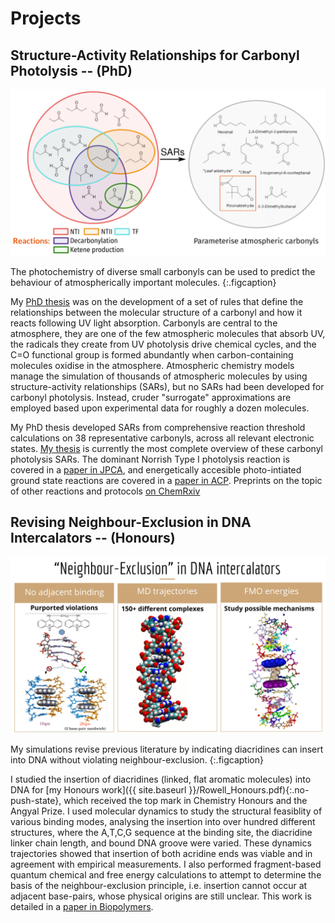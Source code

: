 # Projects

## Structure-Activity Relationships for Carbonyl Photolysis -- (PhD)
![Structure-activity relationships for carbonyls](/images/SARs_for_carbonyls.png)

The photochemistry of diverse small carbonyls can be used to predict the behaviour of atmospherically important molecules. 
{:.figcaption}

My [PhD thesis](http://handle.unsw.edu.au/1959.4/65036) was on the development of a set of rules that define the relationships between the molecular structure of a carbonyl and how it reacts following UV light absorption. Carbonyls are central to the atmosphere, they are one of the few atmospheric molecules that absorb UV, the radicals they create from UV photolysis drive chemical cycles, and the C=O functional group is formed abundantly when carbon-containing molecules oxidise in the atmosphere. Atmospheric chemistry models manage the simulation of thousands of
atmospheric molecules by using structure-activity relationships (SARs), but no SARs had been developed for carbonyl photolysis. Instead, cruder "surrogate" approximations are employed based upon experimental data for roughly a dozen molecules. 

My PhD thesis developed SARs from comprehensive reaction threshold calculations on 38 representative carbonyls, across all relevant electronic states. [My thesis](http://handle.unsw.edu.au/1959.4/65036) is currently the most complete overview of these carbonyl photolysis SARs. The dominant Norrish Type I photolysis reaction is covered in a [paper in JPCA](https://pubs.acs.org/doi/10.1021/acs.jpca.9b05534), and energetically accesible photo-intiated ground state reactions are covered in a [paper in ACP](https://doi.org/10.5194/acp-22-929-2022).  Preprints on the topic of other reactions and protocols [on ChemRxiv](https://chemrxiv.org/engage/chemrxiv/search-dashboard?authors=Keiran%20Rowell)


## Revising Neighbour-Exclusion in DNA Intercalators -- (Honours)
![Neighbour exclusion](images/neighbour_exclusion.png)

My simulations revise previous literature by indicating diacridines can insert into DNA without violating neighbour-exclusion. 
{:.figcaption}

I studied the insertion of diacridines (linked, flat aromatic molecules) into DNA for [my Honours work]({{ site.baseurl }}/Rowell_Honours.pdf){:.no-push-state}, which received the top mark in Chemistry Honours and the Angyal Prize. I used molecular dynamics to study the structural feasiblity of various binding modes, analysing the insertion into over hundred different structures, where the A,T,C,G sequence at the binding site, the diacridine linker chain length, and bound DNA groove were varied. These dynamics trajectories showed that insertion of both acridine ends was viable and in agreement with empirical measurements. I also performed fragment-based quantum chemical and free energy calculations to attempt to determine the basis of the neighbour-exclusion principle, i.e. insertion cannot occur at adjacent base-pairs, whose physical origins are still unclear. This work is detailed in a [paper in Biopolymers](https://onlinelibrary.wiley.com/doi/10.1002/bip.23409).

